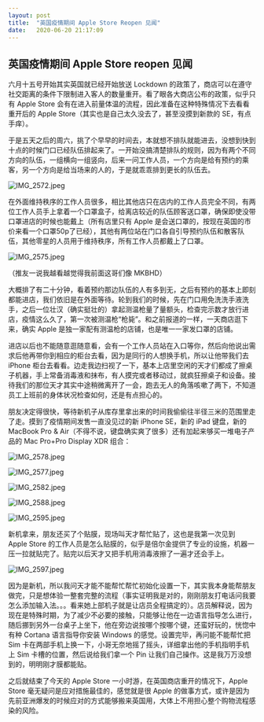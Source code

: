 ```yaml
---
layout: post
title:  "英国疫情期间 Apple Store Reopen 见闻"
date:   2020-06-20 21:17:09
---
```

## 英国疫情期间 Apple Store reopen 见闻
六月十五号开始其实英国就已经开始放送 Lockdown 的政策了，商店可以在遵守社交距离的条件下限制进入客人的数量重开。看了眼各大商店公布的政策，似乎只有 Apple Store 会有在进入前量体温的流程，因此准备在这种特殊情况下去看看重开后的 Apple Store（其实也是自己太久没去了，甚至没摸到新款的 SE，有点手痒）。  

于是五天之后的周六，挑了个早早的时间去，本就想不排队就能进去，没想到快到十点的时候门口已经队伍排起来了。一开始没搞清楚排队的规则，因为有两个不同方向的队伍，一组横向一组竖向，后来一问工作人员，一个方向是给有预约的乘客，另一个方向是给当场来的人的，于是就乖乖排到更长的队伍去。

![IMG_2572.jpeg](https://i.loli.net/2020/06/21/W9y3J7axEe1qblS.jpg)

在外面维持秩序的工作人员很多，相比其他店只在店内的工作人员完全不同，有两位工作人员手上拿着一个口罩盒子，给离店较近的队伍顾客送口罩，确保即使没带口罩进店的时候也能戴上（所有店里只有 Apple 是会送口罩的，按现在英国的市价来看一个口罩50p了已经），其他有两位站在门口各自引导预约队伍和散客队伍，其他零星的人员用于维持秩序，所有工作人员都戴上了口罩。

![IMG_2575.jpeg](https://i.loli.net/2020/06/21/oT1QHtbgl2RAx8W.jpg)

（推友一说我越看越觉得我前面这哥们像 MKBHD）

大概排了有二十分钟，看着预约那边队伍的人有多到无，之后有预约的基本上即刻都能进店，我们依旧是在外面等待。轮到我们的时候，先在门口用免洗洗手液洗手，之后一位壮汉（确实挺壮的）拿起测温枪量了量额头，检查完示数才放行进店，疫情这么久了，第一次被测温枪“枪毙”。和之前报道的一样，一天商店逛下来，确实 Apple 是独一家配有测温枪的店铺，也是唯一一家发口罩的店铺。

进店以后也不能随意逛随意看，会有一个工作人员站在入口等你，然后向他说出需求后他再带你到相应的柜台去看，因为是同行的人想换手机，所以让他带我们去 iPhone 柜台去看看。边走我边扫视了一下，基本上店里空闲的天才们都成了擦桌子机器，手上常备消毒液和抹布，有人摸完或者移动过，就疯狂擦桌子和设备。接待我们的那位天才其实中途稍微离开了一会，跑去无人的角落咳嗽了两下，不知道员工上班前的身体状况检查如何，还是有点担心的。

朋友决定得很快，等待新机子从库存里拿出来的时间我偷偷往半径三米的范围里走了走。摸到了疫情期间发售一直没见过的新 iPhone SE，新的 iPad 键盘，新的 MacBook Pro & Air（不得不说，键盘确实爽了很多）还有加起来够买一堆电子产品的 Mac Pro+Pro Display XDR 组合：

![IMG_2578.jpeg](https://i.loli.net/2020/06/21/LjkRrzD9hJdEwKp.jpg)

![IMG_2577.jpeg](https://i.loli.net/2020/06/21/qTo2BVCRMNaJFzY.jpg)

![IMG_2582.jpeg](https://i.loli.net/2020/06/21/IuY2BxzJZEDPp1A.jpg)

![IMG_2588.jpeg](https://i.loli.net/2020/06/21/mBqdanzKSOpe6u1.jpg)

![IMG_2595.jpeg](https://i.loli.net/2020/06/21/uQmyHCr4BFIasV6.jpg)

新机拿来，朋友还买了个贴膜，现场叫天才帮忙贴了，这也是我第一次见到 Apple Store 的工作人员是怎么贴膜的，似乎是倍尔金提供了专业的设施，机器一压一拉就贴完了。贴完以后天才又把手机用消毒液擦了一遍才还会手上。

![IMG_2597.jpeg](https://i.loli.net/2020/06/21/jUaxcy9TO4ifIMV.jpg)

因为是新机，所以我问天才能不能帮忙帮忙初始化设置一下，其实我本身能帮朋友做完，只是想体验一整套完整的流程（事实证明我是对的，刚刚朋友打电话问我要怎么添加输入法。。。看来她上部机子就是让店员全程搞定的）。店员解释说，因为现在是特殊时期，为了减少不必要的接触，只能够让他在一边语言指导怎么进行，随后挪到另外一台桌子上坐下，他在旁边说按哪个按哪个键，还蛮好玩的，恍惚中有种 Cortana 语言指导你安装 Windows 的感觉。设置完毕，再问能不能帮忙把 Sim 卡在两部手机上换一下，小哥无奈地摇了摇头，详细拿出他的手机指明手机上 Sim 卡槽的位置，然后说给我们拿一个 Pin 让我们自己操作。这是我万万没想到的，明明刚才膜都能贴。

之后就结束了今天的 Apple Store 一小时游，在英国商店重开的情况下，Apple Store 毫无疑问是应对措施最佳的，感觉就是很 Apple 的做事方式，或许是因为先前亚洲爆发的时候应对的方式能够搬来英国用，大体上不用担心整个购物流程感染的风险。

